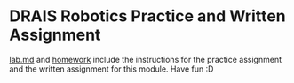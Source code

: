 # DRAIS Robotics Practice and Written Assignment

[lab.md](./lab.md) and [homework](./homework.md) include the instructions for the practice assignment and the written assignment for this module. Have fun :D

